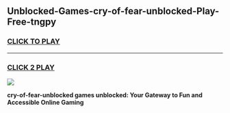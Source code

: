 
## Unblocked-Games-cry-of-fear-unblocked-Play-Free-tngpy
<h3>
<a href="https://premium76.site?title=cry-of-fear-unblocked&ref=23A">CLICK TO PLAY</a></h3>
<hr>

<h3>
<a href="https://premium76.site?title=cry-of-fear-unblocked&ref=23A">CLICK 2 PLAY</a>
  
</h3>

<a href="https://premium76.site?title=cry-of-fear-unblocked&ref=23A"><img src="https://clearcache.store/games.png"></a>


**cry-of-fear-unblocked games unblocked: Your Gateway to Fun and Accessible Online Gaming**
